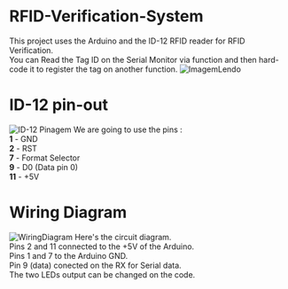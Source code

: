 # RFID-Verification-System
This project uses the Arduino and the ID-12 RFID reader for RFID Verification.  
You can Read the Tag ID on the Serial Monitor via function and then hard-code it to register the tag on another function.
![ImagemLendo](https://user-images.githubusercontent.com/85142097/136483616-a216d69f-0ec5-42de-8935-02fb87507300.jpg)
# ID-12 pin-out
![ID-12 Pinagem](https://user-images.githubusercontent.com/85142097/136481995-7a224311-261f-4f90-9b78-6ac30aea9cd1.png)
We are going to use the pins :  
**1** - GND   
**2** - RST  
**7** - Format Selector   
**9** - D0 (Data pin 0)  
**11** - +5V  
# Wiring Diagram
![WiringDiagram](https://user-images.githubusercontent.com/85142097/136482023-c1fb5bb3-6602-4dd6-8cec-a6af763b4847.png)
Here's the circuit diagram.  
Pins 2 and 11 connected to the +5V of the Arduino.  
Pins 1 and 7 to the Arduino GND.  
Pin 9 (data) conected on the RX for Serial data.  
The two LEDs output can be changed on the code.  
